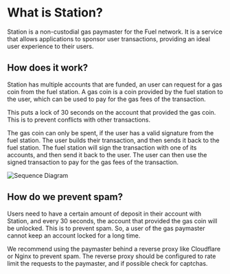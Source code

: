 # What is Station?

Station is a non-custodial gas paymaster for the Fuel network. It is a service that allows applications to sponsor user transactions, providing an ideal user experience to their users.

## How does it work?

Station has multiple accounts that are funded, an user can request for a gas coin from the fuel station. A gas coin is a coin provided by the fuel station to the user, which can be used to pay for the gas fees of the transaction.

This puts a lock of 30 seconds on the account that provided the gas coin. This is to prevent conflicts with other transactions.

The gas coin can only be spent, if the user has a valid signature from the fuel station. The user builds their transaction, and then sends it back to the fuel station. The fuel station will sign the transaction with one of its accounts, and then send it back to the user. The user can then use the signed transaction to pay for the gas fees of the transaction.

<img src="https://github.com/bajpai244/fuel-station/blob/main/fuel-station-book/assets/1-sequence-diagram.png?raw=true" alt="Sequence Diagram" style="max-width: 600px;">


## How do we prevent spam?

Users need to have a certain amount of deposit in their account with Station, and every 30 seconds, the account that provided the gas coin will be unlocked. This is to prevent spam. So, a user of the gas paymaster cannot keep an account locked for a long time.

We recommend using the paymaster behind a reverse proxy like Cloudflare or Nginx to prevent spam. The reverse proxy should be configured to rate limit the requests to the paymaster, and if possible check for captchas.
